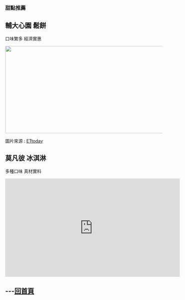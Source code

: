 <html>
<h3>甜點推薦</h3>
 
 <!--aa-->
<h2>  輔大心園   鬆餅  </h2>
<p>  口味繁多  經濟實惠  </p>
<img id="comp-ja6kq5fb1imgimage" style="width: 560px; height: 280px;" src="https://cdn2.ettoday.net/images/3406/d3406781.jpg" >
<p>圖片來源 : <a href="https://www.ettoday.net/news/20180712/1209708.htm">ETtoday</a></p>

<h2>  莫凡彼 冰淇淋  </h2>
<p>  多種口味   真材實料  </p>
<iframe width="560" height="315" src="https://www.youtube.com/embed/UTCIla-84hA" frameborder="0" allow="accelerometer; autoplay; encrypted-media; gyroscope; picture-in-picture" allowfullscreen></iframe>


<h2>---<a href="https://gary7lu.github.io/Food/">回首頁</a></h2>


